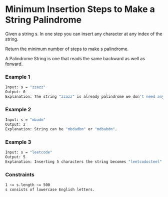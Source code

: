 # Minimum Insertion Steps to Make a String Palindrome

Given a string s. In one step you can insert any character at any index of the string.

Return the minimum number of steps to make s palindrome.

A Palindrome String is one that reads the same backward as well as forward.

### Example 1
```sh
Input: s = "zzazz"
Output: 0
Explanation: The string "zzazz" is already palindrome we don't need any insertions.
```

### Example 2
```sh
Input: s = "mbadm"
Output: 2
Explanation: String can be "mbdadbm" or "mdbabdm".
```

### Example 3
```sh
Input: s = "leetcode"
Output: 5
Explanation: Inserting 5 characters the string becomes "leetcodocteel".
```

### Constraints
```sh
1 <= s.length <= 500
s consists of lowercase English letters.
```
